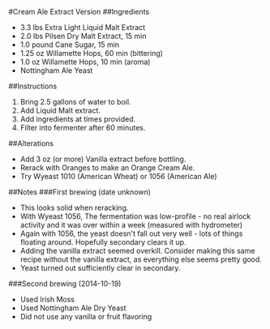 #Cream Ale Extract Version
##Ingredients

* 3.3 lbs Extra Light Liquid Malt Extract
* 2.0 lbs Pilsen Dry Malt Extract, 15 min
* 1.0 pound Cane Sugar, 15 min
* 1.25 oz Willamette Hops, 60 min (bittering)
* 1.0 oz Willamette Hops, 10 min (aroma)
* Nottingham Ale Yeast

##Instructions

1. Bring 2.5 gallons of water to boil.
2. Add Liquid Malt extract.
3. Add ingredients at times provided.
4. Filter into fermenter after 60 minutes.

##Alterations
* Add 3 oz (or more) Vanilla extract before bottling.
* Rerack with Oranges to make an Orange Cream Ale.
* Try Wyeast 1010 (American Wheat) or 1056 (American Ale)

##Notes
###First brewing (date unknown)

* This looks solid when reracking.
* With Wyeast 1056, The fermentation was low-profile -
no real airlock activity and it was over within a week
(measured with hydrometer)
* Again with 1056, the yeast doesn't fall out very well - lots of things
floating around. Hopefully secondary clears it up.
* Adding the vanilla extract seemed overkill. Consider making this same recipe without the vanilla extract, as everything else seems pretty good.
* Yeast turned out sufficiently clear in secondary.

###Second brewing (2014-10-19)

* Used Irish Moss
* Used Nottingham Ale Dry Yeast
* Did not use any vanilla or fruit flavoring
